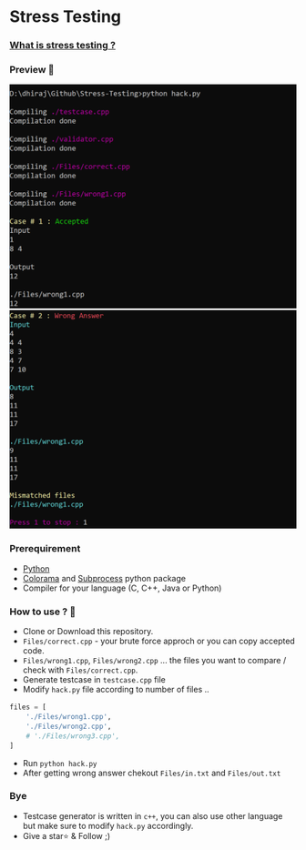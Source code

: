 # Stress Testing

### [What is stress testing ?](https://ali-ibrahim137.github.io/competitive/programming/2020/08/23/Stress-Testing.html)

### Preview 👀
![Example 1](assets/demo1.png)
![Example 2](assets/demo2.png)

### Prerequirement
- [Python](https://www.python.org/)
- [Colorama](https://pypi.org/project/colorama/) and [Subprocess](https://docs.python.org/3/library/subprocess.html) python package
- Compiler for your language (C, C++, Java or Python)

### How to use ? 🤔
- Clone or Download this repository.
- `Files/correct.cpp` - your brute force approch or you can copy accepted code.
- `Files/wrong1.cpp`, `Files/wrong2.cpp` ... the files you want to compare / check with `Files/correct.cpp`.
- Generate testcase in `testcase.cpp` file
- Modify `hack.py` file according to number of files ..
```py
files = [
    './Files/wrong1.cpp',
    './Files/wrong2.cpp',
    # './Files/wrong3.cpp',
]
```
- Run `python hack.py`
- After getting wrong answer chekout `Files/in.txt` and `Files/out.txt`

### Bye
- Testcase generator is written in `c++`, you can also use other language but make sure to modify `hack.py` accordingly.
- Give a star⭐️ & Follow ;)